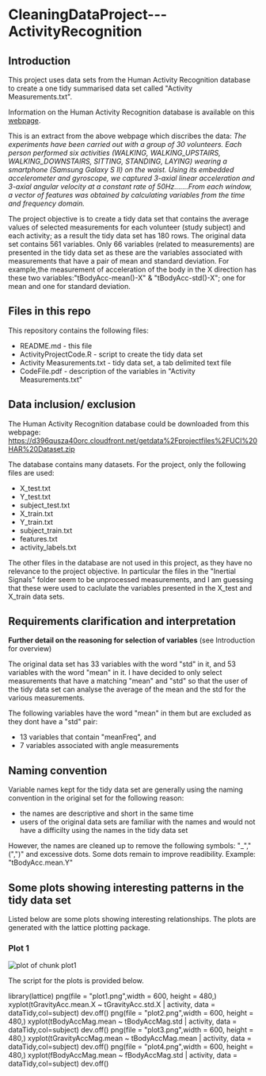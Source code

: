 CleaningDataProject---ActivityRecognition
=========================================

## Introduction 

This project uses data sets from the Human Activity Recognition database to create a one tidy summarised data set called "Activity Measurements.txt". 

Information on the Human Activity Recognition database is available on this <a href= "http://archive.ics.uci.edu/ml/datasets/Human+Activity+Recognition+Using+Smartphones"> webpage</a>.
 

This is an extract from the above webpage which discribes the data: *The experiments have been carried out with a group of 30 volunteers. Each person performed six activities (WALKING, WALKING_UPSTAIRS, WALKING_DOWNSTAIRS, SITTING, STANDING, LAYING) wearing a smartphone (Samsung Galaxy S II) on the waist. Using its embedded accelerometer and gyroscope, we captured 3-axial linear acceleration and 3-axial angular velocity at a constant rate of 50Hz.......From each window, a vector of features was obtained by calculating variables from the time and frequency domain.* 

The project objective is to create a tidy data set that contains the average values of selected measurements for each volunteer (study subject) and each activity; as a result the tidy data set has 180 rows. The original data set contains 561 variables. Only 66 variables (related to measurements) are presented in the tidy data set as these are the variables associated with measurements that have a pair of mean and standard deviation. For example,the measurement of acceleration of the body in the X direction has these two variables:"tBodyAcc-mean()-X" & "tBodyAcc-std()-X"; one for mean and one for standard deviation. 


## Files in this repo

This repository contains the following files:
* README.md - this file 
* ActivityProjectCode.R - script to create the tidy data set
* Activity Measurements.txt - tidy data set, a tab delimited text file
* CodeFile.pdf - description of the variables in "Activity Measurements.txt"


## Data inclusion/ exclusion 

The Human Activity Recognition database could be downloaded from this webpage: 
https://d396qusza40orc.cloudfront.net/getdata%2Fprojectfiles%2FUCI%20HAR%20Dataset.zip 

The database contains many datasets. For the project, only the following files are used:   

* X_test.txt 
* Y_test.txt
* subject_test.txt 
* X_train.txt
* Y_train.txt
* subject_train.txt
* features.txt
* activity_labels.txt

The other files in the database are not used in this project, as they have no relevance to the project objective. In particular the files in the "Inertial Signals" folder seem to be unprocessed measurements, and I am guessing that these were used to caclulate the variables presented in the X_test and X_train data sets. 


## Requirements clarification and interpretation

**Further detail on the reasoning for selection of variables**
(see Introduction for overview)

The original data set has 33 variables with the word "std" in it, and 53 variables with the word "mean" in it. I have decided to only select measurements that have a matching "mean" and "std" so that the user of the tidy data set can analyse 
the average of the mean and the std for the various measurements. 

The following variables have the word "mean" in them but are excluded as they dont have a "std" pair: 

* 13 variables that contain "meanFreq", and 
* 7 variables associated with angle measurements

## Naming convention 

Variable names kept for the tidy data set are generally using the naming convention in the original set for the following reason: 
* the names are descriptive and short in the same time
* users of the original data sets are familiar with the names and would not have a difficilty using the names in the tidy data set

However, the names are cleaned up to remove the following symbols: "_","(",")" and excessive dots. Some dots remain to improve readibility. Example: "tBodyAcc.mean.Y"


## Some plots showing interesting patterns in the tidy data set

Listed below are some plots showing interesting relationships. The plots are generated with the lattice plotting package. 

### Plot 1

![plot of chunk plot1](figure/plot1.png) 



The script for the plots is provided below. 

library(lattice)
png(file = "plot1.png",width = 600, height = 480,)
xyplot(tGravityAcc.mean.X ~ tGravityAcc.std.X | activity, data = dataTidy,col=subject)
dev.off()
png(file = "plot2.png",width = 600, height = 480,)
xyplot(tBodyAccMag.mean ~ tBodyAccMag.std | activity, data = dataTidy,col=subject)
dev.off()
png(file = "plot3.png",width = 600, height = 480,)
xyplot(tGravityAccMag.mean ~ tBodyAccMag.mean | activity, data = dataTidy,col=subject)
dev.off()
png(file = "plot4.png",width = 600, height = 480,)
xyplot(fBodyAccMag.mean ~ fBodyAccMag.std | activity, data = dataTidy,col=subject)
dev.off()

